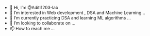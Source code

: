 - 👋 Hi, I’m @Aditi1203-lab
- 👀 I’m interested in Web development , DSA and Machine Learning...
- 🌱 I’m currently practicing DSA and learning ML algorithms ...
- 💞️ I’m looking to collaborate on ...
- 📫 How to reach me ...

<!---
Aditi1203-lab/Aditi1203-lab is a ✨ special ✨ repository because its `README.md` (this file) appears on your GitHub profile.
You can click the Preview link to take a look at your changes.
--->
